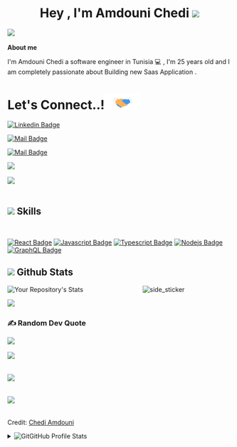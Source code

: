 <h1 align="center"><b>Hey , I'm Amdouni Chedi </b><img src="https://media.giphy.com/media/hvRJCLFzcasrR4ia7z/giphy.gif" width="35"></h1>

<p align="center">

  <a href="https://github.com/DenverCoder1/readme-typing-svg"><img src="https://readme-typing-svg.herokuapp.com?font=Time+New+Roman&color=cyan&size=25&center=true&vCenter=true&width=600&height=100&lines=Hey!+It's+ChediAmdouni..&hearts;++;Self-taught+Full+Stack+Web+Developer,;Software-Engineer,;Love+to+learn+new+stuffs..<3"></a>

</p>



<!--

<p align="center">

## [![Typing SVG](https://readme-typing-svg.herokuapp.com?font=Architects+Daughter&color=0099DD&size=30&lines=Hey!+It's+ChediAmdouni!;Computer+Science+Student;Full+Stack+Web+Developer;Freelancer;DS%20|%20AI%20|%20ML%20Enthusiastic;Always%20learning%20new%20things)](https://github.com/ChediAmdouni) 

  </p> -->

  

<!--  Ceci mon Avatar-->





<!--  About me -->

<!--## <picture><img src = "assets/about_me.gif" width = 50px></picture> **About me**-->

**About me**



I'm Amdouni Chedi a software engineer in Tunisia 💻 , I'm 25 years old and I am completely passionate about Building new Saas Application .



<!-- Let's Connect..! -->

# <b> Let's Connect..!</b><img src="https://github.com/0xAbdulKhalid/0xAbdulKhalid/raw/main/assets/mdImages/handshake.gif" width ="80">





[![Linkedin Badge](https://img.shields.io/badge/-ChediAmdouni-0e76a8?style=flat&labelColor=0e76a8&logo=linkedin&logoColor=white)](https://www.linkedin.com/in/amdouni-chedi-220b07206/) 

[![Mail Badge](https://img.shields.io/badge/-@ChediAmdouni-e84393?style=flat&labelColor=e84393&logo=instagram&logoColor=white)](https://www.instagram.com/chediamdouni/)

[![Mail Badge](https://img.shields.io/badge/-ChediAmdouni-c0392b?style=flat&labelColor=c0392b&logo=gmail&logoColor=white)](mailto:chedi.amdouni.nb@gmail.com)




<img src="https://img.shields.io/badge/Age-24-blue" />



<!-- Ligne  -->

<img src="https://user-images.githubusercontent.com/73097560/115834477-dbab4500-a447-11eb-908a-139a6edaec5c.gif"><br><br>

<!-- TODO: Add last video link 



- 🔭 I’m currently working at @Home

- 🤔 Im currently trying to set up SaaS solutions for companies. 

- 📫 How to reach me: amdouni.chedi.nb@gmail.com.


-->





<!-- Skills  -->

## <img src="https://media2.giphy.com/media/QssGEmpkyEOhBCb7e1/giphy.gif?cid=ecf05e47a0n3gi1bfqntqmob8g9aid1oyj2wr3ds3mg700bl&rid=giphy.gif" width ="25"><b> Skills</b>

<br>



<!-- TODO: Make technologies links takes you to repositories -->



[![React Badge](https://img.shields.io/badge/-React-61DBFB?style=for-the-badge&labelColor=black&logo=react&logoColor=61DBFB)](#) [![Javascript Badge](https://img.shields.io/badge/-Javascript-F0DB4F?style=for-the-badge&labelColor=black&logo=javascript&logoColor=F0DB4F)](#) [![Typescript Badge](https://img.shields.io/badge/-Typescript-007acc?style=for-the-badge&labelColor=black&logo=typescript&logoColor=007acc)](#) [![Nodejs Badge](https://img.shields.io/badge/-Nodejs-3C873A?style=for-the-badge&labelColor=black&logo=node.js&logoColor=3C873A)](#) [![GraphQL Badge](https://img.shields.io/badge/-GraphQl-e535ab?style=for-the-badge&labelColor=black&logo=node.js&logoColor=e535ab)](#)



<!-- Github Stats   -->

## <img src="https://media.giphy.com/media/iY8CRBdQXODJSCERIr/giphy.gif" width="35"><b> Github Stats </b>

<img align="right" width=200px height=200px alt="side_sticker" src="https://media.giphy.com/media/TEnXkcsHrP4YedChhA/giphy.gif" />



![Your Repository's Stats](https://github-readme-stats.vercel.app/api/top-langs/?username=chediamdouni&show_icons=true&locale=en&layout=compact&langs_count=50&theme=algolia)


![](https://github-readme-activity-graph.vercel.app/graph?username=chediamdouni&theme=react)



### ✍️ Random Dev Quote

![](https://quotes-github-readme.vercel.app/api?type=horizontal&theme=radical)



<img src="https://user-images.githubusercontent.com/73097560/115834477-dbab4500-a447-11eb-908a-139a6edaec5c.gif"><br><br>




<img src="https://user-images.githubusercontent.com/73097560/115834477-dbab4500-a447-11eb-908a-139a6edaec5c.gif"><br><br>

<img src="https://user-images.githubusercontent.com/73097560/115834477-dbab4500-a447-11eb-908a-139a6edaec5c.gif"><br><br>



Credit: [Chedi Amdouni](https://github.com/chediamdouni) 


<details> 

  <summary>  <img src="./assets/giphy.gif" width="30px" alt="Git"/>GitHub Profile Stats </summary>

  <div>

  <samp>

      <br/>

            <p align="center">

      </p>

        <p align="center">

          <a href="https://github.com/chediamdouni/">

          <img width="45%" src="https://github-profile-summary-cards.vercel.app/api/cards/repos-per-language?username=chediamdouni&theme=gruvbox&layout=compact&hide_border=true"

          alt="1999AZZAR :: Top Langs by repo" />

          <img width="45%" src="https://github-profile-summary-cards.vercel.app/api/cards/most-commit-language?username=chediamdouni&theme=gruvbox&layout=compact&hide_border=true"

          alt="1999AZZAR :: Top Langs by commit" />

          </a>

        </p>

    <br>



## <img src="https://media.giphy.com/media/dxIWYNNVCxFXdP76XE/giphy.gif" width ="25"><b> Trophies</b>



[![trophy](https://github-profile-trophy.vercel.app/?username=chediamdouni&theme=nord&column=7)](https://github.com/Naderab/github-profile-trophy)



<br>

</details>









[reactplaylist]: https://www.youtube.com/watch?v=KxXXEL-k47Y&list=PLvXDmnBbOF7RnYiZvDwl2Pzcs2kfi10wd

[vscodetutorial]: https://www.youtube.com/watch?v=Bkie2ai8qeE&t=8s

[htmltutorial]: https://www.youtube.com/watch?v=VK6MXVxOsws&t=27s

[javascripttutorial]: https://www.youtube.com/watch?v=D-LHKvmX37E
